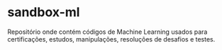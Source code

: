 # sandbox-ml
Repositório onde contém códigos de Machine Learning usados para certificações, estudos, manipulações, resoluções de desafios e testes.
